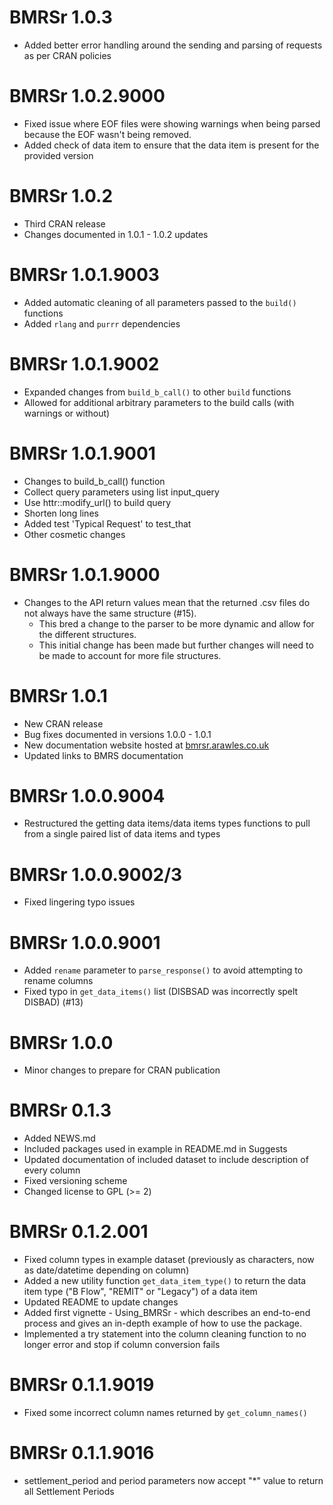# BMRSr 1.0.3

* Added better error handling around the sending and parsing of requests as per CRAN policies

# BMRSr 1.0.2.9000

* Fixed issue where EOF files were showing warnings when being parsed because the EOF wasn't being removed.
* Added check of data item to ensure that the data item is present for the provided version

# BMRSr 1.0.2

* Third CRAN release
* Changes documented in 1.0.1 - 1.0.2 updates

# BMRSr 1.0.1.9003

* Added automatic cleaning of all parameters passed to the `build()` functions
* Added `rlang` and `purrr` dependencies

# BMRSr 1.0.1.9002

* Expanded changes from `build_b_call()` to other `build` functions
* Allowed for additional arbitrary parameters to the build calls (with warnings or without)

# BMRSr 1.0.1.9001 

*  Changes to build_b_call() function
*  Collect query parameters using list input_query
*  Use httr::modify_url() to build query
*  Shorten long lines
*  Added test 'Typical Request' to test_that
*  Other cosmetic changes

# BMRSr 1.0.1.9000

* Changes to the API return values mean that the returned .csv files do not always have the same structure (#15).
    + This bred a change to the parser to be more dynamic and allow for the different structures.
    + This initial change has been made but further changes will need to be made to account for more file structures.

# BMRSr 1.0.1

* New CRAN release
* Bug fixes documented in versions 1.0.0 - 1.0.1
* New documentation website hosted at [bmrsr.arawles.co.uk](http://bmrsr.arawles.co.uk)
* Updated links to BMRS documentation

# BMRSr 1.0.0.9004

* Restructured the getting data items/data items types functions to pull from a single paired list of data items and types

# BMRSr 1.0.0.9002/3

* Fixed lingering typo issues

# BMRSr 1.0.0.9001

* Added `rename` parameter to `parse_response()` to avoid attempting to rename columns
* Fixed typo in `get_data_items()` list (DISBSAD was incorrectly spelt DISBAD) (#13)

# BMRSr 1.0.0

* Minor changes to prepare for CRAN publication

# BMRSr 0.1.3

* Added NEWS.md
* Included packages used in example in README.md in Suggests
* Updated documentation of included dataset to include description of every column
* Fixed versioning scheme
* Changed license to GPL (>= 2)

# BMRSr 0.1.2.001

* Fixed column types in example dataset (previously as characters, now as date/datetime depending on column)
* Added a new utility function `get_data_item_type()` to return the data item type ("B Flow", "REMIT" or "Legacy") of a data item
* Updated README to update changes
* Added first vignette - Using_BMRSr - which describes an end-to-end process and gives an in-depth example of how to use the package.
* Implemented a try statement into the column cleaning function to no longer error and stop if column conversion fails

# BMRSr 0.1.1.9019

* Fixed some incorrect column names returned by `get_column_names()`

# BMRSr 0.1.1.9016

* settlement_period and period parameters now accept "*" value to return all Settlement Periods
